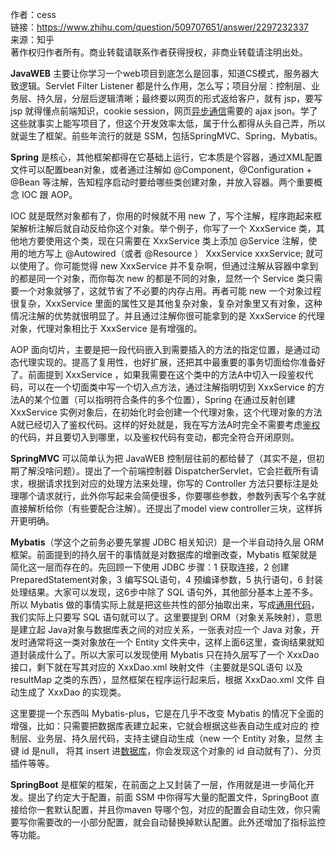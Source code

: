 作者：cess  
链接：https://www.zhihu.com/question/509707651/answer/2297232337  
来源：知乎  
著作权归作者所有。商业转载请联系作者获得授权，非商业转载请注明出处。  
  

**JavaWEB** 主要让你学习一个web项目到底怎么是回事，知道CS模式，服务器大致逻辑。Servlet Filter Listener 都是什么作用，怎么写；项目分层：控制层、业务层、持久层，分层后逻辑清晰；最终要以网页的形式返给客户，就有 jsp，要写 jsp 就得懂点前端知识，cookie session，网页[异步通信](https://www.zhihu.com/search?q=%E5%BC%82%E6%AD%A5%E9%80%9A%E4%BF%A1&search_source=Entity&hybrid_search_source=Entity&hybrid_search_extra=%7B%22sourceType%22%3A%22answer%22%2C%22sourceId%22%3A%222297232337%22%7D)需要的 ajax json。学了这些就事实上能写项目了，但这个开发效率太低，属于什么都得从头自己弄，所以就诞生了框架。前些年流行的就是 SSM，包括SpringMVC、Spring、Mybatis。

  

**Spring** 是核心，其他框架都得在它基础上运行，它本质是个容器，通过XML配置文件可以配置bean对象，或者通过注解如 @Component，@Configuration + @Bean 等注解，告知程序启动时要给哪些类创建对象，并放入容器。两个重要概念 IOC 跟 AOP。

IOC 就是既然对象都有了，你用的时候就不用 new 了，写个注解，程序跑起来框架解析注解后就自动反给你这个对象。举个例子，你写了一个 XxxService 类，其他地方要使用这个类，现在只需要在 XxxService 类上添加 @Service 注解，使用的地方写上 @Autowired（或者 @Resource ） XxxService xxxService; 就可以使用了。你可能觉得 new XxxService 并不复杂啊，但通过注解从容器中拿到的都是同一个对象，而你每次 new 的都是不同的对象，显然一个 Service 类只需要一个对象就够了，这就节省了不必要的内存占用。再者可能 new 一个对象过程很复杂，XxxService 里面的属性又是其他复杂对象，复杂对象里又有对象，这种情况注解的优势就很明显了。并且通过注解你很可能拿到的是 XxxService 的代理对象，代理对象相比于 XxxService 是有增强的。

AOP 面向切片，主要是把一段代码嵌入到需要插入的方法的指定位置，是通过动态代理实现的。提高了复用性，也好扩展，还把其中最重要的事务切面给你准备好了。前面提到 XxxService ，如果我需要在这个类中的方法A中切入一段鉴权代码，可以在一个切面类中写一个切入点方法，通过注解指明切到 XxxService 的方法A的某个位置（可以指明符合条件的多个位置），Spring 在通过反射创建 XxxService 实例对象后，在初始化时会创建一个代理对象，这个代理对象的方法A就已经切入了鉴权代码。这样的好处就是，我在写方法A时完全不需要考虑[鉴权](https://www.zhihu.com/search?q=%E9%89%B4%E6%9D%83&search_source=Entity&hybrid_search_source=Entity&hybrid_search_extra=%7B%22sourceType%22%3A%22answer%22%2C%22sourceId%22%3A%222297232337%22%7D)的代码，并且要切入到哪里，以及鉴权代码有变动，都完全符合开闭原则。

  

**SpringMVC** 可以简单认为把 JavaWEB 控制层往前的都给替了（其实不是，但初期了解没啥问题）。提出了一个前端控制器 DispatcherServlet，它会拦截所有请求，根据请求找到对应的处理方法来处理，你写的 Controller 方法只要标注是处理哪个请求就行，此外你写起来会简便很多，你要哪些参数，参数列表写个名字就直接解析给你（有些要配合注解）。还提出了model view controller三块，这样拆开更明确。

  

**Mybatis**（学这个之前务必要先掌握 JDBC 相关知识）是一个半自动持久层 ORM 框架。前面提到的持久层干的事情就是对数据库的增删改查，Mybatis 框架就是简化这一层而存在的。先回顾一下使用 JDBC 步骤：1 获取连接，2 创建PreparedStatement对象，3 编写SQL语句，4 预编译参数，5 执行语句，6 封装处理结果。大家可以发现，这6步中除了 SQL 语句外，其他部分基本上差不多。所以 Mybatis 做的事情实际上就是把这些共性的部分抽取出来，写成[通用代码](https://www.zhihu.com/search?q=%E9%80%9A%E7%94%A8%E4%BB%A3%E7%A0%81&search_source=Entity&hybrid_search_source=Entity&hybrid_search_extra=%7B%22sourceType%22%3A%22answer%22%2C%22sourceId%22%3A%222297232337%22%7D)，我们实际上只要写 SQL 语句就可以了。这里要提到 ORM（对象关系映射），意思是建立起 Java对象与数据库表之间的对应关系，一张表对应一个 Java 对象，开发时通常将这一类对象放在一个 Entity 文件夹中，这样上面6这里，查询结果就知道封装成什么了。所以大家可以发现使用 Mybatis 只在持久层写了一个 XxxDao 接口，剩下就在写其对应的 XxxDao.xml 映射文件（主要就是SQL语句 以及 resultMap 之类的东西），显然框架在程序运行起来后，根据 XxxDao.xml 文件 自动生成了 XxxDao 的实现类。

这里要提一个东西叫 Mybatis-plus，它是在几乎不改变 Mybatis 的情况下全面的增强，比如：只需要把数据库表建立起来，它就会根据这些表自动生成对应的 控制层、业务层、持久层代码，支持主键自动生成（new 一个 Entity 对象，显然 主键 id 是null， 将其 insert 进[数据库](https://www.zhihu.com/search?q=%E6%95%B0%E6%8D%AE%E5%BA%93&search_source=Entity&hybrid_search_source=Entity&hybrid_search_extra=%7B%22sourceType%22%3A%22answer%22%2C%22sourceId%22%3A%222297232337%22%7D)，你会发现这个对象的 id 自动就有了）、分页插件等等。

  

**SpringBoot** 是框架的框架，在前面之上又封装了一层，作用就是进一步简化开发。提出了约定大于配置，前面 SSM 中你得写大量的配置文件，SpringBoot 直接给你一套默认配置，并且你maven 导哪个包，对应的配置会自动生效，你只需要写你需要改的一小部分配置，就会自动替换掉默认配置。此外还增加了指标监控 等功能。